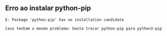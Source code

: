 ## Erro ao instalar python-pip

```
E: Package 'python-pip' has no installation candidate
```

```
Caso tenham o mesmo problema: basta trocar python-pip para python3-pip
```
